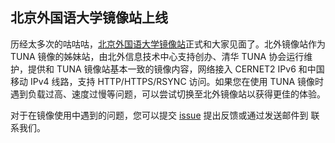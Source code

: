 ## 北京外国语大学镜像站上线

历经太多次的咕咕咕，[北京外国语大学镜像站](http://mirrors.bfsu.edu.cn)正式和大家见面了。北外镜像站作为 TUNA 镜像的姊妹站，由北外信息技术中心支持创办、清华 TUNA 协会运行维护，提供和 TUNA 镜像站基本一致的镜像内容，网络接入 CERNET2 IPv6 和中国移动 IPv4 线路，支持 HTTP/HTTPS/RSYNC 访问。如果您在使用 TUNA 镜像时遇到负载过高、速度过慢等问题，可以尝试切换至北外镜像站以获得更佳的体验。

对于在镜像使用中遇到的问题，您可以提交 [issue](https://github.com/tuna/issues/issues/new?labels=BFSU) 提出反馈或通过发送邮件到 <a class="eib1gieB"></a> 联系我们。

